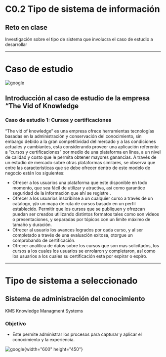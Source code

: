 # C0.2 Tipo de sistema de información
## Reto en clase

Investigación sobre el tipo de sistema que involucra el caso de estudio a desarrollar

___
# Caso de estudio
![google](https://ekuatio.com/wp-content/uploads/educacion-online.jpg)
## Introducción al caso de estudio de la empresa “The Vid of Knowledge
### Caso de estudio 1: Cursos y certificaciones
“The vid of knowledge” es una empresa ofrece herramientas tecnologías basadas en la administración y conservación del conocimiento, sin embargo debido a la gran competitividad del mercado y a las condiciones actuales y cambiantes, esta considerando proveer una aplicación referente a “cursos y certificaciones” por medio de una plataforma en línea, a un nivel de calidad y costo que le permita obtener mayores ganancias. A través de un estudio de mercado sobre otras plataformas similares, se observa que entre las características que se debe ofrecer dentro de este modelo de negocio están los siguientes:

* Ofrecer a los usuarios una plataforma que este disponible en todo momento, que sea fácil de utilizar y atractiva, así como garantice seguridad de la información que ahí se registre .
* Ofrecer a los usuarios inscribirse a un cualquier curso a través de un catalogo, y/o un mapa de ruta de cursos basado en un perfil establecido.
Permitir que los cursos que se publiquen y ofrezcan puedan ser creados utilizando distintos formatos tales como son videos o presentaciones, y separadas por tópicos con un limite máximo de tamaño y duración.
* Ofrecer al usuario los avances logrados por cada curso, y al ser completado a través de una evaluación exitosa, otorgue un comprobando de certificación.
* Ofrecer analítica de datos sobre los cursos que son mas solicitados, los cursos a los cuales los usuarios se enrolaron y completaron, así como los usuarios a los cuales su certificación esta por expirar o expiro.
___ 
 # Tipo de sistema a seleccionado
## Sistema de administración del conocimiento
KMS Knowledge Managment Systems

### Objetivo
* Este permite administrar los procesos para capturar y aplicar el conocimiento y la experiencia.

![google](https://www.educaciontrespuntocero.com/wp-content/uploads/2020/07/77-978x652.jpg.webp){width="600" height="450"} 


